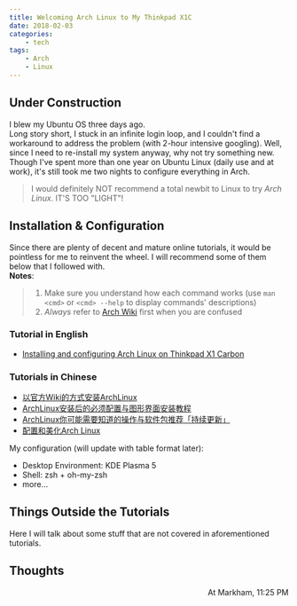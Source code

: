 ```yaml
---
title: Welcoming Arch Linux to My Thinkpad X1C
date: 2018-02-03
categories:
    - tech
tags:
    - Arch
    - Linux
---
```


## Under Construction

I blew my Ubuntu OS three days ago.   
Long story short, I stuck in an infinite login loop, and I couldn't find a workaround to address the problem (with 2-hour intensive googling). 
Well, since I need to re-install my system anyway, why not try something new.
Though I've spent more than one year on Ubuntu Linux (daily use and at work), it's still took me two nights to configure everything in Arch.

> I would definitely NOT recommend a total newbit to Linux to try *Arch Linux*. IT'S TOO "LIGHT"!

## Installation & Configuration
Since there are plenty of decent and mature online tutorials, it would be pointless for me to reinvent the wheel.
I will recommend some of them below that I followed with.  
**Notes**:  
> 1. Make sure you understand how each command works (use `man <cmd>` or `<cmd> --help` to display commands' descriptions)
> 2. *Always* refer to [Arch Wiki][6] first when you are confused

### Tutorial in English
- [Installing and configuring Arch Linux on Thinkpad X1 Carbon][4]

### Tutorials in Chinese
- [以官方Wiki的方式安装ArchLinux][1]
- [ArchLinux安装后的必须配置与图形界面安装教程][2]
- [ArchLinux你可能需要知道的操作与软件包推荐「持续更新」][3]
- [配置和美化Arch Linux][5]

My configuration (will update with table format later):
- Desktop Environment: KDE Plasma 5
- Shell: zsh + oh-my-zsh
- more...

## Things Outside the Tutorials
Here I will talk about some stuff that are not covered in aforementioned tutorials.

## Thoughts


<div style="text-align: right"> At Markham, 11:25 PM </div>


[1]: http://www.viseator.com/2017/05/17/arch_install/
[2]: http://www.viseator.com/2017/05/19/arch_setup/
[3]: http://www.viseator.com/2017/07/02/arch_more/
[4]: https://kozikow.com/2016/06/03/installing-and-configuring-arch-linux-on-thinkpad-x1-carbon/
[5]: http://www.bijishequ.com/detail/220866
[6]: https://wiki.archlinux.org/